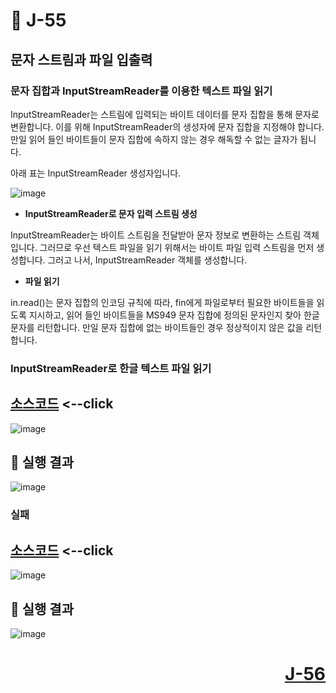 # 📖 J-55

## 문자 스트림과 파일 입출력

### 문자 집합과 InputStreamReader를 이용한 텍스트 파일 읽기
<p>
  InputStreamReader는 스트림에 입력되는 바이트 데이터를 문자 집합을 통해 문자로 변환합니다.
  이를 위해 InputStreamReader의 생성자에 문자 집합을 지정해야 합니다.
  만일 읽어 들인 바이트들이 문자 집합에 속하지 않는 경우 해독할 수 없는 글자가 됩니다.
</p>
<p>
  아래 표는 InputStreamReader 생성자입니다.
</p>

![image](https://github.com/user-attachments/assets/0d5cda7f-284a-4c13-ab7b-d14a30f0e779)

* **InputStreamReader로 문자 입력 스트림 생성**
<p>
  InputStreamReader는 바이트 스트림을 전달받아 문자 정보로 변환하는 스트림 객체입니다.
  그러므로 우선 텍스트 파일을 읽기 위해서는 바이트 파일 입력 스트림을 먼저 생성합니다.
  그러고 나서, InputStreamReader 객체를 생성합니다.
</p>

* **파일 읽기**
<p>
  in.read()는 문자 집합의 인코딩 규칙에 따라, fin에게 파일로부터 필요한 바이트들을 읽도록 지시하고,
  읽어 들인 바이트들을 MS949 문자 집합에 정의된 문자인지 찾아 한글 문자를 리턴합니다.
  만일 문자 집합에 없는 바이트들인 경우 정상적이지 않은 값을 리턴합니다.
</p>

### InputStreamReader로 한글 텍스트 파일 읽기

[소스코드](./FileReadHangulSuccess.java) <--click
---

![image](https://github.com/user-attachments/assets/efd86c4e-0d82-479c-9221-c6f6ca817315)


📘 실행 결과
---

![image](https://github.com/user-attachments/assets/88764578-8d78-45b9-8c56-814211fb4e1b)

### 실패

[소스코드](./FileReadHangulFail.java) <--click
---

![image](https://github.com/user-attachments/assets/0a429176-aa09-4a08-95c7-e680ae633c6a)

📘 실행 결과
---

![image](https://github.com/user-attachments/assets/eb964f9e-edf6-442f-98ef-a0c6efc1295b)

# <p align="right">[J-56](./J_56.md)</p>

